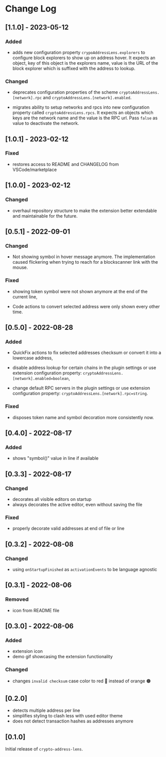 # Change Log
## [1.1.0] - 2023-05-12


### Added

+ adds new configuration property `crypoAddressLens.explorers` to configure block explorers to show up on address hover. It expects an object, key of this object is the explorers name, value is the URL of the block explorer which is suffixed with the address to lookup.

### Changed

+ deprecates configuration properties of the scheme `cryptoAddressLens.[network].rpc` and `cryptoAddressLens.[network].enabled`.

+ migrates ability to setup networks and rpcs into new configuration property called `cryptoAddressLens.rpcs`. It expects an objects which keys are the network name and the value is the RPC url. Pass `false` as value to deactivate the network.

## [1.0.1] - 2023-02-12

### Fixed

+ restores access to README and CHANGELOG from VSCode/marketplace

## [1.0.0] - 2023-02-12

### Changed

+ overhaul repository structure to make the extension better extendable and maintainable for the future.

## [0.5.1] - 2022-09-01

### Changed

+ Not showing symbol in hover message anymore. The implementation caused flickering when trying to reach for a blockscanner link with the mouse.

### Fixed

+ showing token symbol were not shown anymore at the end of the current line,

+ Code actions to convert selected address were only shown every other time.

## [0.5.0] - 2022-08-28

### Added

+ QuickFix actions to fix selected addresses checksum or convert it into a lowercase address,

+ disable address lookup for certain chains in the plugin settings or use extension configuration property: `cryptoAddressLens.[network].enabled=boolean`,

+ change default RPC servers in the plugin settings or use extension configuration property: `cryptoAddressLens.[network].rpc=string`.

### Fixed

+ disposes token name and symbol decoration more consistently now.

## [0.4.0] - 2022-08-17

### Added

+ shows "symbol()" value in line if available

## [0.3.3] - 2022-08-17

### Changed

+ decorates all visible editors on startup
+ always decorates the active editor, even without saving the file

### Fixed

+ properly decorate valid addresses at end of file or line

## [0.3.2] - 2022-08-08

### Changed

+ using `onStartupFinished` as `activationEvents` to be language agnostic

## [0.3.1] - 2022-08-06

### Removed

+ icon from README file

## [0.3.0] - 2022-08-06

### Added

+ extension icon
+ demo gif showcasing the extension functionality

### Changed

+ changes `invalid checksum` case color to red 🔴 instead of orange 🟠

## [0.2.0]

+ detects multiple address per line
+ simplifies styling to clash less with used editor theme
+ does not detect transaction hashes as addresses anymore

## [0.1.0]

Initial release of `crypto-address-lens`.
